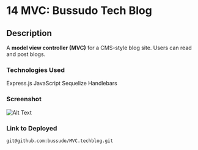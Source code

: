# 14 MVC: Bussudo Tech Blog

## Description

A **model view controller (MVC)** for a CMS-style blog site.  Users can read and post blogs.

### Technologies Used

Express.js
JavaScript
Sequelize
Handlebars


### Screenshot

![Alt Text](https://github.com/bussudo/mvc.techblog/edit/main/img/mvcblog.png)

### Link to Deployed
```
git@github.com:bussudo/MVC.techblog.git
